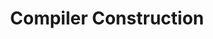 ---
title: "Compiler Construction"
summary: "Notes from the Part IB course, covering lexical analysis, parsing, and code generation."
pdf_url: "/notes_pdf/compiler-notes.pdf"

definitions:
  - keyword: "Compiler"
    text: "A program that translates source code from a high-level language into a lower-level one."
  - keyword: "Lexing"
    text: "The process of converting characters from the source code into a sequence of tokens."
---